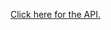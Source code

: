 <!--<object data="http://staging-oef-sdk-docs.economicagents.com/" width="100%" height="480px" type="text/html">
        Alternative Content
</object>-->

<script type="text/javascript">
// Popup window code
function newPopup(url) {
	popupWindow = window.open(
		url,'popUpWindow','height=600px,width=900px,left=500,top=60,resizable=yes,scrollbars=yes,toolbar=yes,menubar=yes,location=no,directories=no,status=no')
}
</script>
<!--<p><a href="JavaScript:newPopup('http://oef-sdk-docs.fetch.ai/oef.html');">Click here for the API.</a></p>-->


<p><a href="JavaScript:newPopup('/oef/assets/python-api/html/oef.html');">Click here for the API.</a></p>